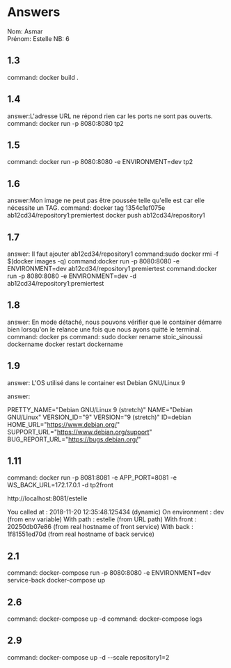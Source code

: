 # Answers

Nom: Asmar	
Prénom: Estelle
NB: 6

## 1.3
command: docker build .

## 1.4
answer:L'adresse URL ne répond rien car les ports ne sont pas ouverts.
command: docker run -p 8080:8080 tp2

## 1.5
command: docker run -p 8080:8080 -e ENVIRONMENT=dev tp2

## 1.6
answer:Mon image ne peut pas être poussée telle qu'elle est car elle nécessite un TAG.
command:
docker tag 1354c1ef075e ab12cd34/repository1:premiertest
docker push ab12cd34/repository1

## 1.7
answer: Il faut ajouter ab12cd34/repository1
command:sudo docker rmi -f $(docker images -q) 
command:docker run -p 8080:8080 -e ENVIRONMENT=dev ab12cd34/repository1:premiertest
command:docker run -p 8080:8080 -e ENVIRONMENT=dev -d ab12cd34/repository1:premiertest

## 1.8
answer: En mode détaché, nous pouvons vérifier que le container démarre bien lorsqu'on le relance une fois que nous ayons quitté le terminal.
command: docker ps
command: sudo docker rename stoic_sinoussi dockername
	 docker restart dockername

## 1.9
answer: L'OS utilisé dans le container est Debian GNU/Linux 9

answer:

PRETTY_NAME="Debian GNU/Linux 9 (stretch)"
NAME="Debian GNU/Linux"
VERSION_ID="9"
VERSION="9 (stretch)"
ID=debian
HOME_URL="https://www.debian.org/"
SUPPORT_URL="https://www.debian.org/support"
BUG_REPORT_URL="https://bugs.debian.org/"

## 1.11
command: docker run -p 8081:8081 -e APP_PORT=8081 -e WS_BACK_URL=172.17.0.1 -d tp2front

http://localhost:8081/estelle

You called at : 2018-11-20 12:35:48.125434 (dynamic)
        On environment : dev (from env variable)
        With path : estelle   (from URL path)
        With front : 20250db07e86 (from real hostname of front service)
        With back  : 1f81551ed70d (from real hostname of back service)
        
## 2.1
command: docker-compose run -p 8080:8080 -e ENVIRONMENT=dev service-back
	 docker-compose up

## 2.6
command: docker-compose up -d
command: docker-compose logs

## 2.9
command: docker-compose up -d --scale repository1=2



